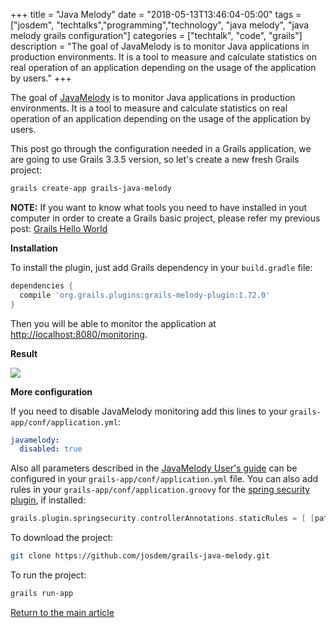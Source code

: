 +++
title =  "Java Melody"
date = "2018-05-13T13:46:04-05:00"
tags = ["josdem", "techtalks","programming","technology", "java melody", "java melody grails configuration"]
categories = ["techtalk", "code", "grails"]
description = "The goal of JavaMelody is to monitor Java applications in production environments. It is a tool to measure and calculate statistics on real operation of an application depending on the usage of the application by users."
+++

The goal of [JavaMelody](https://github.com/javamelody/javamelody) is to monitor Java applications in production environments. It is a tool to measure and calculate statistics on real operation of an application depending on the usage of the application by users.

This post go through the configuration needed in a Grails application, we are going to use Grails 3.3.5 version, so let's create a new fresh Grails project:

```bash
grails create-app grails-java-melody
```

**NOTE:** If you want to know what tools you need to have installed in yout computer in order to create a Grails basic project, please refer my previous post: [Grails Hello World](/techtalk/grails/hello_world)

**Installation**

To install the plugin, just add Grails dependency in your `build.gradle` file:

```groovy
dependencies {
  compile 'org.grails.plugins:grails-melody-plugin:1.72.0'
}
```

Then you will be able to monitor the application at [http://localhost:8080/monitoring](http://localhost:8080/monitoring).

**Result**

<img src="/img/techtalks/grails/java_melody.png">

**More configuration**

If you need to disable JavaMelody monitoring add this lines to your `grails-app/conf/application.yml`:

```yaml
javamelody:
  disabled: true
```

Also all parameters described in the [JavaMelody User's guide](https://github.com/javamelody/javamelody/wiki/UserGuide#6-optional-parameters) can be configured in your `grails-app/conf/application.yml` file. You can also add rules in your `grails-app/conf/application.groovy` for the [spring security plugin](https://grails-plugins.github.io/grails-spring-security-core/latest/), if installed:

```groovy
grails.plugin.springsecurity.controllerAnnotations.staticRules = [ [pattern: '/monitoring', access: ['ROLE_ADMIN']] ]
```

To download the project:

```bash
git clone https://github.com/josdem/grails-java-melody.git
```

To run the project:

```bash
grails run-app
```

[Return to the main article](/techtalk/grails)
